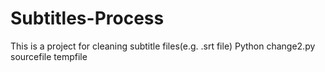 # Subtitles-Process
This is a project for cleaning subtitle files(e.g. .srt file)
Python change2.py sourcefile tempfile
